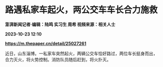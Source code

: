 # 路遇私家车起火，两公交车车长合力施救
**澎湃新闻记者·编辑：陆鸣 实习生 周希 视频来源：相关人士**

**2023-10-23 12:10**

**https://m.thepaper.cn/detail/25027261**

近日，山东淄博。一私家车突然起火，两辆公交车恰好路过，两位车长挺身而出，合力灭火，将火势控制。消防队员随后赶到，将火扑灭。